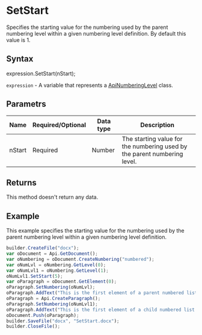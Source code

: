 # SetStart

Specifies the starting value for the numbering used by the parent numbering level within a given numbering level definition. By default this value is 1.

## Syntax

expression.SetStart(nStart);

`expression` - A variable that represents a [ApiNumberingLevel](../ApiNumberingLevel.md) class.

## Parametrs

| **Name** | **Required/Optional** | **Data type** | **Description** |
| ------------- | ------------- | ------------- | ------------- |
| nStart | Required | Number | The starting value for the numbering used by the parent numbering level. |

## Returns

This method doesn't return any data.

## Example

This example specifies the starting value for the numbering used by the parent numbering level within a given numbering level definition.

```javascript
builder.CreateFile("docx");
var oDocument = Api.GetDocument();
var oNumbering = oDocument.CreateNumbering("numbered");
var oNumLvl = oNumbering.GetLevel(0);
var oNumLvl1 = oNumbering.GetLevel(1);
oNumLvl1.SetStart(5);
var oParagraph = oDocument.GetElement(0);
oParagraph.SetNumbering(oNumLvl);
oParagraph.AddText("This is the first element of a parent numbered list which starts with '1'");
oParagraph = Api.CreateParagraph();
oParagraph.SetNumbering(oNumLvl1);
oParagraph.AddText("This is the first element of a child numbered list which starts with 'e'");
oDocument.Push(oParagraph);
builder.SaveFile("docx", "SetStart.docx");
builder.CloseFile();
```